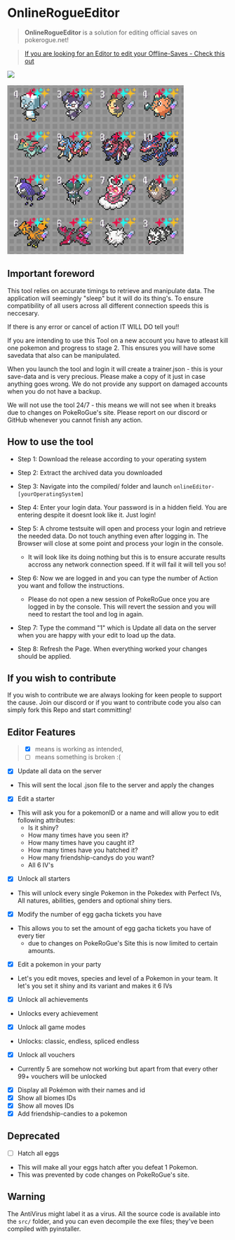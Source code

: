 # OnlineRogueEditor
> **OnlineRogueEditor** is a solution for editing official saves on pokerogue.net!

> [If you are looking for an Editor to edit your Offline-Saves - Check this out](https://github.com/rogueEdit/OfflineRogueEditor)

[<img src="https://img.shields.io/badge/Join%20our%20Discord!-8A2BE2">](https://discord.gg/8ZAnsZfVQP)

![Preview Image](.github/preview.png)

## Important foreword
This tool relies on accurate timings to retrieve and manipulate data. The application will seemingly "sleep" but it will do its thing's. To ensure compatibility of all users across all different connection speeds this is neccesary. 

If there is any error or cancel of action IT WILL DO tell you!!

If you are intending to use this Tool on a new account you have to atleast kill one pokemon and progress to stage 2. This ensures you will have some savedata that also can be manipulated.

When you launch the tool and login it will create a trainer.json - this is your save-data and is very precious. Please make a copy of it just in case anything goes wrong. We do not provide any support on damaged accounts when you do not have a backup.

We will not use the tool 24/7 - this means we will not see when it breaks due to changes on PokeRoGue's site. Please report on our discord or GitHub whenever you cannot finish any action.

## How to use the tool

- Step 1: Download the release according to your operating system
- Step 2: Extract the archived data you downloaded
- Step 3: Navigate into the compiled/ folder and launch `onlineEditor-[yourOperatingSystem]`
- Step 4: Enter your login data. Your password is in a hidden field. You are entering despite it doesnt look like it. Just login!
- Step 5: A chrome testsuite will open and process your login and retrieve the needed data. Do not touch anything even after logging in. The Browser will close at some point and process your login in the console.

  - It will look like its doing nothing but this is to ensure accurate results accross any network connection speed. If it will fail it will tell you so!
- Step 6: Now we are logged in and you can type the number of Action you want and follow the instructions.

  - Please do not open a new session of PokeRoGue once you are logged in by the console. This will revert the session and you will need to restart the tool and log in again.
- Step 7: Type the command "1" which is Update all data on the server when you are happy with your edit to load up the data.

- Step 8: Refresh the Page. When everything worked your changes should be applied.

## If you wish to contribute

If you wish to contribute we are always looking for keen people to support the cause. Join our discord or if you want to contribute code you also can simply fork this Repo and start committing!
 
## Editor Features
> - [X] means is working as intended, 
> - [ ] means something is broken :(

- [X] Update all data on the server
- This will sent the local .json file to the server and apply the changes

- [X] Edit a starter
- This will ask you for a pokemonID or a name and will allow you to edit following attributes:
  - Is it shiny?
  - How many times have you seen it?
  - How many times have you caught it?
  - How many times have you hatched it?
  - How many friendship-candys do you want?
  - All 6 IV's

- [X] Unlock all starters
- This will unlock every single Pokemon in the Pokedex with Perfect IVs, All natures, abilities, genders and optional shiny tiers.

- [X] Modify the number of egg gacha tickets you have
- This allows you to set the amount of egg gacha tickets you have of every tier
  - due to changes on PokeRoGue's Site this is now limited to certain amounts.

- [X] Edit a pokemon in your party
- Let's you edit moves, species and level of a Pokemon in your team. It let's you set it shiny and its variant and makes it 6 IVs

- [X] Unlock all achievements
- Unlocks every achievement

- [X] Unlock all game modes
- Unlocks: classic, endless, spliced endless

- [X] Unlock all vouchers
- Currently 5 are somehow not working but apart from that every other 99+ vouchers will be unlocked

- [X] Display all Pokémon with their names and id
- [X] Show all biomes IDs
- [X] Show all moves IDs
- [X] Add friendship-candies to a pokemon

## Deprecated

- [ ] Hatch all eggs
- This will make all your eggs hatch after you defeat 1 Pokemon.
- This was prevented by code changes on PokeRoGue's site.
## Warning

The AntiVirus might label it as a virus. All the source code is available into the `src/` folder, and you can even decompile the exe files; they've been compiled with pyinstaller.

<!-- Metadata: keywords -->
<meta name="description" content="is a solution for editing save files in the offline version for pokerogue written in Python.">
<meta name="keywords" content="pokerogue, pokerogue save editor, pokerogue hacks, pokerogue hack, pokerogue cheats, pokerogue cheat, pokerogue trainer, pokerogue cheat table, rogueEditor, free, gacha, ticket, tickets, egg, eggs, shiny, save, edit, pokemon, unlimited, hack, hacks, cheat, cheats, trainer, table, pokedex, dex, wave, money, level, levels, iv, ivs, stat, stats, item, items, api, mod, mods, tool, tools">
